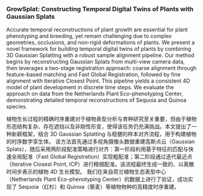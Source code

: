 ### GrowSplat: Constructing Temporal Digital Twins of Plants with Gaussian Splats

Accurate temporal reconstructions of plant growth are essential for plant phenotyping and breeding, yet remain challenging due to complex geometries, occlusions, and non-rigid deformations of plants. We present a novel framework for building temporal digital twins of plants by combining 3D Gaussian Splatting with a robust sample alignment pipeline. Our method begins by reconstructing Gaussian Splats from multi-view camera data, then leverages a two-stage registration approach: coarse alignment through feature-based matching and Fast Global Registration, followed by fine alignment with Iterative Closest Point. This pipeline yields a consistent 4D model of plant development in discrete time steps. We evaluate the approach on data from the Netherlands Plant Eco-phenotyping Center, demonstrating detailed temporal reconstructions of Sequoia and Quinoa species.

植物生长过程的精确时序重建对于植物表型分析与育种研究至关重要，但由于植物形态结构复杂、存在遮挡以及非刚性形变，使得该任务仍充满挑战。本文提出了一种新颖框架，结合 3D Gaussian Splatting 与稳健的样本对齐流程，用于构建植物的时序数字孪生体。
该方法首先通过多视角摄像头数据重建高斯点云（Gaussian Splats），随后采用两阶段配准策略进行对齐：第一阶段利用基于特征的匹配与快速全局配准（Fast Global Registration）实现粗配准；第二阶段通过迭代最近点（Iterative Closest Point, ICP）进行精细配准。该流程最终生成一致的、以离散时间步表示的植物 4D 生长模型。
我们在来自荷兰植物生态表型中心（Netherlands Plant Eco-phenotyping Center）的数据上进行了验证，成功实现了 Sequoia（红杉）和 Quinoa（藜麦）等植物物种的高精度时序重建。

